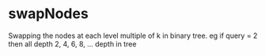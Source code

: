 # swapNodes
Swapping the nodes at each level multiple of k in binary tree. eg if query = 2 then all depth 2, 4, 6, 8, ... depth in tree
